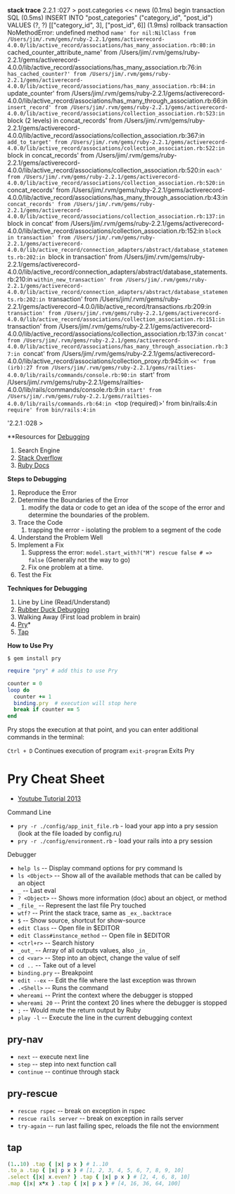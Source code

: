 **stack trace**
2.2.1 :027 > post.categories << news
   (0.1ms)  begin transaction
  SQL (0.5ms)  INSERT INTO "post_categories" ("category_id", "post_id") VALUES (?, ?)  [["category_id", 3], ["post_id", 6]]
   (1.9ms)  rollback transaction
NoMethodError: undefined method `name' for nil:NilClass
    from /Users/jim/.rvm/gems/ruby-2.2.1/gems/activerecord-4.0.0/lib/active_record/associations/has_many_association.rb:80:in `cached_counter_attribute_name'
    from /Users/jim/.rvm/gems/ruby-2.2.1/gems/activerecord-4.0.0/lib/active_record/associations/has_many_association.rb:76:in `has_cached_counter?'
    from /Users/jim/.rvm/gems/ruby-2.2.1/gems/activerecord-4.0.0/lib/active_record/associations/has_many_association.rb:84:in `update_counter'
    from /Users/jim/.rvm/gems/ruby-2.2.1/gems/activerecord-4.0.0/lib/active_record/associations/has_many_through_association.rb:66:in `insert_record'
    from /Users/jim/.rvm/gems/ruby-2.2.1/gems/activerecord-4.0.0/lib/active_record/associations/collection_association.rb:523:in `block (2 levels) in concat_records'
    from /Users/jim/.rvm/gems/ruby-2.2.1/gems/activerecord-4.0.0/lib/active_record/associations/collection_association.rb:367:in `add_to_target'
    from /Users/jim/.rvm/gems/ruby-2.2.1/gems/activerecord-4.0.0/lib/active_record/associations/collection_association.rb:522:in `block in concat_records'
    from /Users/jim/.rvm/gems/ruby-2.2.1/gems/activerecord-4.0.0/lib/active_record/associations/collection_association.rb:520:in `each'
    from /Users/jim/.rvm/gems/ruby-2.2.1/gems/activerecord-4.0.0/lib/active_record/associations/collection_association.rb:520:in `concat_records'
    from /Users/jim/.rvm/gems/ruby-2.2.1/gems/activerecord-4.0.0/lib/active_record/associations/has_many_through_association.rb:43:in `concat_records'
    from /Users/jim/.rvm/gems/ruby-2.2.1/gems/activerecord-4.0.0/lib/active_record/associations/collection_association.rb:137:in `block in concat'
    from /Users/jim/.rvm/gems/ruby-2.2.1/gems/activerecord-4.0.0/lib/active_record/associations/collection_association.rb:152:in `block in transaction'
    from /Users/jim/.rvm/gems/ruby-2.2.1/gems/activerecord-4.0.0/lib/active_record/connection_adapters/abstract/database_statements.rb:202:in `block in transaction'
    from /Users/jim/.rvm/gems/ruby-2.2.1/gems/activerecord-4.0.0/lib/active_record/connection_adapters/abstract/database_statements.rb:210:in `within_new_transaction'
    from /Users/jim/.rvm/gems/ruby-2.2.1/gems/activerecord-4.0.0/lib/active_record/connection_adapters/abstract/database_statements.rb:202:in `transaction'
    from /Users/jim/.rvm/gems/ruby-2.2.1/gems/activerecord-4.0.0/lib/active_record/transactions.rb:209:in `transaction'
    from /Users/jim/.rvm/gems/ruby-2.2.1/gems/activerecord-4.0.0/lib/active_record/associations/collection_association.rb:151:in `transaction'
    from /Users/jim/.rvm/gems/ruby-2.2.1/gems/activerecord-4.0.0/lib/active_record/associations/collection_association.rb:137:in `concat'
    from /Users/jim/.rvm/gems/ruby-2.2.1/gems/activerecord-4.0.0/lib/active_record/associations/has_many_through_association.rb:37:in `concat'
    from /Users/jim/.rvm/gems/ruby-2.2.1/gems/activerecord-4.0.0/lib/active_record/associations/collection_proxy.rb:945:in `<<'
    from (irb):27
    from /Users/jim/.rvm/gems/ruby-2.2.1/gems/railties-4.0.0/lib/rails/commands/console.rb:90:in `start'
    from /Users/jim/.rvm/gems/ruby-2.2.1/gems/railties-4.0.0/lib/rails/commands/console.rb:9:in `start'
    from /Users/jim/.rvm/gems/ruby-2.2.1/gems/railties-4.0.0/lib/rails/commands.rb:64:in `<top (required)>'
    from bin/rails:4:in `require'
    from bin/rails:4:in `<main>'2.2.1 :028 >

**Resources for [Debugging](https://www.schneems.com/2016/01/25/ruby-debugging-magic-cheat-sheet.html)
1. Search Engine
2. [Stack Overflow](http://stackoverflow.com/)
3. [Ruby Docs](https://docs.ruby-lang.org/en/)

**Steps to Debugging**
1. Reproduce the Error
2. Determine the Boundaries of the Error
	1. modify the data or code to get an idea of the scope of the error and determine the boundaries of the problem.
3. Trace the Code
	1. trapping the error - isolating the problem to a segment of the code
4. Understand the Problem Well
5. Implement a Fix
	1. Suppress the error: ```model.start_with?("M") rescue false # => false``` (Generally not the way to go)
	2. Fix one problem at a time.
6. Test the Fix

**Techniques for Debugging**
1. Line by Line (Read/Understand)
2. [Rubber Duck Debugging](https://en.wikipedia.org/wiki/Rubber_duck_debugging)
3. Walking Away (First load problem in brain)
4. [Pry](https://pry.github.io/)*
5. [Tap](https://www.rubypigeon.com/posts/object-tap-and-how-to-use-it/)

**How to Use Pry**
```Terminal
$ gem install pry
```

```RUBY
require "pry" # add this to use Pry 

counter = 0 
loop do 
  counter += 1 
  binding.pry  # execution will stop here 
  break if counter == 5 
end
```
Pry stops the execution at that point, and you can enter additional commands in the terminal:

```Ctrl + D```  Continues execution of program
```exit-program```  Exits Pry

# Pry Cheat Sheet

- [Youtube Tutorial 2013](https://www.youtube.com/watch?v=D9j_Mf91M0I)

Command Line

- `pry -r ./config/app_init_file.rb` - load your app into a pry session (look at the file loaded by config.ru)
- `pry -r ./config/environment.rb` - load your rails into a pry session

Debugger

- `help ls` -- Display command options for pry command ls
- `ls <Object>` -- Show all of the available methods that can be called by an object
- `_` -- Last eval
- `? <Object>` -- Shows more information (doc) about an object, or method
- `_file_` -- Represent the last file Pry touched
- `wtf?` -- Print the stack trace, same as `_ex_.backtrace`
- `$` -- Show source, shortcut for show-source
- `edit Class` -- Open file in $EDITOR
- `edit Class#instance_method` -- Open file in $EDITOR
- `<ctrl+r>` -- Search history
- `_out_` -- Array of all outputs values, also `_in_`
- `cd <var>` -- Step into an object, change the value of self
- `cd ..` -- Take out of a level
- `binding.pry` -- Breakpoint
- `edit --ex` -- Edit the file where the last exception was thrown
- `.<Shell>` -- Runs the command
- `whereami` -- Print the context where the debugger is stopped
- `whereami 20` -- Print the context 20 lines where the debugger is stopped
- `;` -- Would mute the return output by Ruby
- `play -l` -- Execute the line in the current debugging context

## [](https://gist.github.com/lfender6445/9919357#pry-nav)pry-nav

- `next` -- execute next line
- `step` -- step into next function call
- `continue` -- continue through stack

## [](https://gist.github.com/lfender6445/9919357#pry-rescue)pry-rescue

- `rescue rspec` -- break on exception in rspec
- `rescue rails server` -- break on exception in rails server
- `try-again` -- run last failing spec, reloads the file not the enviornment

## tap

```Ruby
(1..10) .tap { |x| p x } # 1..10
.to_a .tap { |x| p x } # [1, 2, 3, 4, 5, 6, 7, 8, 9, 10]
.select {|x| x.even? } .tap { |x| p x } # [2, 4, 6, 8, 10]
.map {|x| x*x } .tap { |x| p x } # [4, 16, 36, 64, 100]
```

